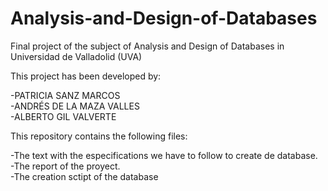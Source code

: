 # Analysis-and-Design-of-Databases
Final project of the subject of Analysis and Design of Databases in Universidad de Valladolid (UVA)

This project has been developed by:

-PATRICIA SANZ MARCOS <br/>
-ANDRÉS DE LA MAZA VALLES <br/>
-ALBERTO GIL VALVERTE <br/>

This repository contains the following files:

-The text with the especifications we have to follow to create de database.<br/>
-The report of the proyect.<br/>
-The creation sctipt of the database<br/>
